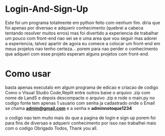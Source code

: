 # Login-And-Sign-Up

Este foi um programa totalmente em python feito com nenhum fim. diria que foi apenas por diversao e adquerir conhecimento (quebrei a cabeca tentando resolver muitos erros) mas foi divertido a experiencia de trabalhar um pouco com front-end nao sei se e uma area que vou seguir mas adorei a experiencia, talvez apartir de agora eu comece a colocar um front-end em meus projetos nao tenho certeza... porem para nao perder o conhecimento que adqueri com esse projeto esperam alguns projetos com front-end.

# Como usar 

 basta apenas executalo em algum programa de edicao e criacao de codigo Como o Visual Studio Code,Replit entre outros
 baixe o arquivo .zip com nome de LandS e depois descompacte o arquivo .zip e rode o main.py 
 no codigo fonte tem apenas 1 usuario com senha ja cadastrado onde o Email se chama **admin@gmail.com** e a senha e **adminnotoque1234**

 
o codigo nao tem muito mais do que a pagina de login e sign up porem foi para fins de diversao e adquerir conhecimento por isso nao trabalhei mais com o codigo 
Obrigado Todos, Thank you all.

